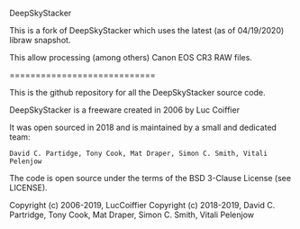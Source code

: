DeepSkyStacker

This is a fork of DeepSkyStacker which uses the latest (as of 04/19/2020) libraw snapshot. 

This allow processing (among others) Canon EOS CR3 RAW files.



============================

This is the github repository for all the DeepSkyStacker source code.

DeepSkyStacker is a freeware created in 2006 by Luc Coiffier

It was open sourced in 2018 and is maintained by a small and dedicated team:

	David C. Partidge, Tony Cook, Mat Draper, Simon C. Smith, Vitali Pelenjow

The code is open source under the terms of the BSD 3-Clause License (see LICENSE).

Copyright (c) 2006-2019, LucCoiffier 
Copyright (c) 2018-2019, David C. Partridge, Tony Cook, Mat Draper,
					Simon C. Smith, Vitali Pelenjow

